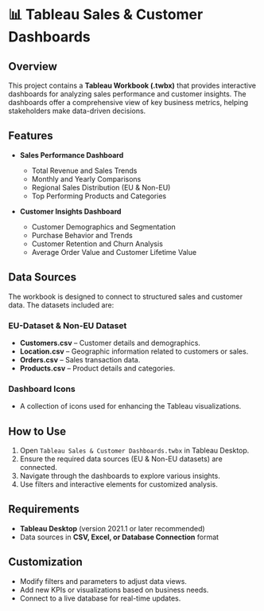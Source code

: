 # 📊 Tableau Sales & Customer Dashboards

## Overview
This project contains a **Tableau Workbook (.twbx)** that provides interactive dashboards for analyzing sales performance and customer insights. The dashboards offer a comprehensive view of key business metrics, helping stakeholders make data-driven decisions.

## Features
- **Sales Performance Dashboard**
  - Total Revenue and Sales Trends
  - Monthly and Yearly Comparisons
  - Regional Sales Distribution (EU & Non-EU)
  - Top Performing Products and Categories

- **Customer Insights Dashboard**
  - Customer Demographics and Segmentation
  - Purchase Behavior and Trends
  - Customer Retention and Churn Analysis
  - Average Order Value and Customer Lifetime Value

## Data Sources
The workbook is designed to connect to structured sales and customer data. The datasets included are:

### **EU-Dataset & Non-EU Dataset**
- **Customers.csv** – Customer details and demographics.
- **Location.csv** – Geographic information related to customers or sales.
- **Orders.csv** – Sales transaction data.
- **Products.csv** – Product details and categories.

### **Dashboard Icons**
- A collection of icons used for enhancing the Tableau visualizations.

## How to Use
1. Open `Tableau Sales & Customer Dashboards.twbx` in Tableau Desktop.
2. Ensure the required data sources (EU & Non-EU datasets) are connected.
3. Navigate through the dashboards to explore various insights.
4. Use filters and interactive elements for customized analysis.

## Requirements
- **Tableau Desktop** (version 2021.1 or later recommended)
- Data sources in **CSV, Excel, or Database Connection** format

## Customization
- Modify filters and parameters to adjust data views.
- Add new KPIs or visualizations based on business needs.
- Connect to a live database for real-time updates.


